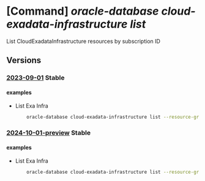 # [Command] _oracle-database cloud-exadata-infrastructure list_

List CloudExadataInfrastructure resources by subscription ID

## Versions

### [2023-09-01](/Resources/mgmt-plane/L3N1YnNjcmlwdGlvbnMve30vcHJvdmlkZXJzL29yYWNsZS5kYXRhYmFzZS9jbG91ZGV4YWRhdGFpbmZyYXN0cnVjdHVyZXM=/2023-09-01.xml) **Stable**

<!-- mgmt-plane /subscriptions/{}/providers/oracle.database/cloudexadatainfrastructures 2023-09-01 -->
<!-- mgmt-plane /subscriptions/{}/resourcegroups/{}/providers/oracle.database/cloudexadatainfrastructures 2023-09-01 -->

#### examples

- List Exa Infra
    ```bash
        oracle-database cloud-exadata-infrastructure list --resource-group <RG name>
    ```

### [2024-10-01-preview](/Resources/mgmt-plane/L3N1YnNjcmlwdGlvbnMve30vcHJvdmlkZXJzL29yYWNsZS5kYXRhYmFzZS9jbG91ZGV4YWRhdGFpbmZyYXN0cnVjdHVyZXM=/2024-10-01-preview.xml) **Stable**

<!-- mgmt-plane /subscriptions/{}/providers/oracle.database/cloudexadatainfrastructures 2024-10-01-preview -->
<!-- mgmt-plane /subscriptions/{}/resourcegroups/{}/providers/oracle.database/cloudexadatainfrastructures 2024-10-01-preview -->

#### examples

- List Exa Infra
    ```bash
        oracle-database cloud-exadata-infrastructure list --resource-group <RG name>
    ```
